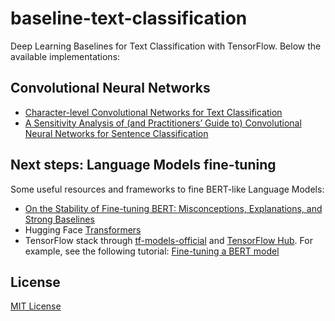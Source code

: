 # baseline-text-classification
Deep Learning Baselines for Text Classification with TensorFlow. Below the available implementations:

## Convolutional Neural Networks
* [Character-level Convolutional Networks for Text Classification](https://arxiv.org/pdf/1509.01626.pdf) 
* [A Sensitivity Analysis of (and Practitioners’ Guide to) Convolutional Neural Networks for Sentence Classification](https://arxiv.org/pdf/1510.03820.pdf)

## Next steps: Language Models fine-tuning
Some useful resources and frameworks to fine BERT-like Language Models:
* [On the Stability of Fine-tuning BERT: Misconceptions, Explanations, and Strong Baselines](https://arxiv.org/pdf/2006.04884.pdf)
* Hugging Face [Transformers](https://huggingface.co/docs/transformers/index)
* TensorFlow stack through [tf-models-official](https://github.com/tensorflow/models/tree/master/official) and [TensorFlow Hub](https://www.tensorflow.org/hub). For example, see the following tutorial: [Fine-tuning a BERT model](https://www.tensorflow.org/text/tutorials/fine_tune_bert?hl=en) 

## License
[MIT License](LICENSE)
